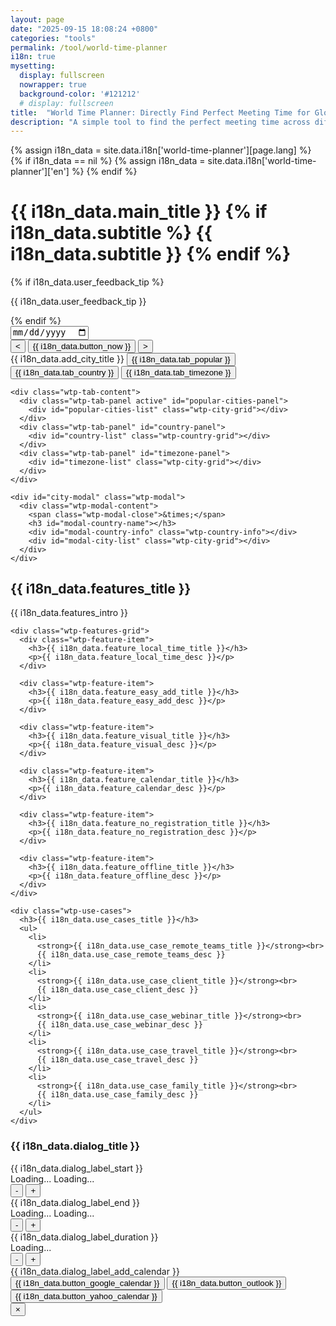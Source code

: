 ```yaml
---
layout: page
date: "2025-09-15 18:08:24 +0800"
categories: "tools"
permalink: /tool/world-time-planner
i18n: true
mysetting:
  display: fullscreen
  nowrapper: true
  background-color: '#121212'
  # display: fullscreen
title:  "World Time Planner: Directly Find Perfect Meeting Time for Global Team"
description: "A simple tool to find the perfect meeting time across different time zones. Select cities or timezones and visualize the time overlap."
---
```


{% assign i18n_data = site.data.i18n['world-time-planner'][page.lang] %}
{% if i18n_data == nil %}
  {% assign i18n_data = site.data.i18n['world-time-planner']['en'] %}
{% endif %}


<link rel="stylesheet" href="/assets/css/world-time-planner.css?v=11">

<div class="wtp-header">
  <h1>
    {{ i18n_data.main_title }}
    {% if i18n_data.subtitle %}
    <span class="wtp-subtitle">{{ i18n_data.subtitle }}</span>
    {% endif %}
  </h1>
  {% if i18n_data.user_feedback_tip %}
  <p class="wtp-feedback-tip">{{ i18n_data.user_feedback_tip }}</p>
  {% endif %}
</div>

<div id="world-time-planner-app">
  <div id="wtp-timeline-container" class="wtp-timeline-container">
    <div class="wtp-timeline-header">
      <div class="wtp-date-controls">
        <div id="wtp-date-buttons"></div>
        <input type="date" id="wtp-date-picker">
      </div>
      <div class="wtp-time-nav-controls">
        <button id="wtp-scroll-left-btn" title="{{ i18n_data.button_scroll_left }}">&lt;</button>
        <button id="wtp-now-btn" title="{{ i18n_data.button_now }}">{{ i18n_data.button_now }}</button>
        <button id="wtp-scroll-right-btn" title="{{ i18n_data.button_scroll_right }}">&gt;</button>
      </div>
    </div>
        <div id="wtp-scroll-container">
          <div id="wtp-rows-wrapper" style="position: relative;">
              <div id="wtp-time-rows"></div>
              <div id="wtp-time-selector" style="display: none;"></div>
          </div>
        </div>
  </div>

  <div class="wtp-selectors-container">
    <div class="wtp-tab-buttons">
      <div class="wtp-tab-btn-container">
        <span class="wtp-add-city-title">{{ i18n_data.add_city_title }}</span>
        <button class="wtp-tab-btn active" data-tab="popular">{{ i18n_data.tab_popular }}</button>
        <button class="wtp-tab-btn" data-tab="country">{{ i18n_data.tab_country }}</button>
        <button class="wtp-tab-btn" data-tab="timezone">{{ i18n_data.tab_timezone }}</button>
      </div>
    </div>
    
    <div class="wtp-tab-content">
      <div class="wtp-tab-panel active" id="popular-cities-panel">
        <div id="popular-cities-list" class="wtp-city-grid"></div>
      </div>
      <div class="wtp-tab-panel" id="country-panel">
        <div id="country-list" class="wtp-country-grid"></div>
      </div>
      <div class="wtp-tab-panel" id="timezone-panel">
        <div id="timezone-list" class="wtp-city-grid"></div>
      </div>
    </div>
    
    <div id="city-modal" class="wtp-modal">
      <div class="wtp-modal-content">
        <span class="wtp-modal-close">&times;</span>
        <h3 id="modal-country-name"></h3>
        <div id="modal-country-info" class="wtp-country-info"></div>
        <div id="modal-city-list" class="wtp-city-grid"></div>
      </div>
    </div>
  </div>



  <div class="wtp-features-section">
    <h2>{{ i18n_data.features_title }}</h2>
    <p class="wtp-features-intro">
      {{ i18n_data.features_intro }}
    </p>
    
    <div class="wtp-features-grid">
      <div class="wtp-feature-item">
        <h3>{{ i18n_data.feature_local_time_title }}</h3>
        <p>{{ i18n_data.feature_local_time_desc }}</p>
      </div>
      
      <div class="wtp-feature-item">
        <h3>{{ i18n_data.feature_easy_add_title }}</h3>
        <p>{{ i18n_data.feature_easy_add_desc }}</p>
      </div>
      
      <div class="wtp-feature-item">
        <h3>{{ i18n_data.feature_visual_title }}</h3>
        <p>{{ i18n_data.feature_visual_desc }}</p>
      </div>
      
      <div class="wtp-feature-item">
        <h3>{{ i18n_data.feature_calendar_title }}</h3>
        <p>{{ i18n_data.feature_calendar_desc }}</p>
      </div>
      
      <div class="wtp-feature-item">
        <h3>{{ i18n_data.feature_no_registration_title }}</h3>
        <p>{{ i18n_data.feature_no_registration_desc }}</p>
      </div>
      
      <div class="wtp-feature-item">
        <h3>{{ i18n_data.feature_offline_title }}</h3>
        <p>{{ i18n_data.feature_offline_desc }}</p>
      </div>
    </div>
    
    <div class="wtp-use-cases">
      <h3>{{ i18n_data.use_cases_title }}</h3>
      <ul>
        <li>
          <strong>{{ i18n_data.use_case_remote_teams_title }}</strong><br>
          {{ i18n_data.use_case_remote_teams_desc }}
        </li>
        <li>
          <strong>{{ i18n_data.use_case_client_title }}</strong><br>
          {{ i18n_data.use_case_client_desc }}
        </li>
        <li>
          <strong>{{ i18n_data.use_case_webinar_title }}</strong><br>
          {{ i18n_data.use_case_webinar_desc }}
        </li>
        <li>
          <strong>{{ i18n_data.use_case_travel_title }}</strong><br>
          {{ i18n_data.use_case_travel_desc }}
        </li>
        <li>
          <strong>{{ i18n_data.use_case_family_title }}</strong><br>
          {{ i18n_data.use_case_family_desc }}
        </li>
      </ul>
    </div>
  </div>

  <!-- Time Range Selection Dialog -->
  <div id="wtp-range-dialog" class="wtp-range-dialog">
    <div class="wtp-range-dialog-content">
      <div class="wtp-range-dialog-body">
        <div id="wtp-range-info">
          <h3>{{ i18n_data.dialog_title }}</h3>
          <div class="wtp-range-edit-container">
            <div class="wtp-range-edit-item">
              <label>{{ i18n_data.dialog_label_start }}</label>
              <div class="wtp-datetime-display">
                <span class="wtp-date-value" id="wtp-start-date-display">Loading...</span>
                <span class="wtp-time-value" id="wtp-start-time-display">Loading...</span>
              </div>
              <div class="wtp-btn-group">
                <button class="wtp-time-btn wtp-time-decrease" data-target="start" data-direction="decrease">-</button>
                <button class="wtp-time-btn wtp-time-increase" data-target="start" data-direction="increase">+</button>
              </div>
            </div>
            <div class="wtp-range-edit-item">
              <label>{{ i18n_data.dialog_label_end }}</label>
              <div class="wtp-datetime-display">
                <span class="wtp-date-value" id="wtp-end-date-display">Loading...</span>
                <span class="wtp-time-value" id="wtp-end-time-display">Loading...</span>
              </div>
              <div class="wtp-btn-group">
                <button class="wtp-time-btn wtp-time-decrease" data-target="end" data-direction="decrease">-</button>
                <button class="wtp-time-btn wtp-time-increase" data-target="end" data-direction="increase">+</button>
              </div>
            </div>
            <div class="wtp-range-edit-item">
              <label>{{ i18n_data.dialog_label_duration }}</label>
              <div class="wtp-datetime-display">
                <span class="wtp-time-value" id="wtp-duration-display">Loading...</span>
              </div>
              <div class="wtp-btn-group">
                <button class="wtp-time-btn wtp-time-decrease" data-target="duration" data-direction="decrease">-</button>
                <button class="wtp-time-btn wtp-time-increase" data-target="duration" data-direction="increase">+</button>
              </div>
            </div>
          </div>
        </div>
        <div class="wtp-meeting-links">
          <label class="wtp-meeting-label">{{ i18n_data.dialog_label_add_calendar }}</label>
          <div class="wtp-meeting-buttons">
            <button class="wtp-meeting-btn" id="wtp-google-meeting-btn">
              {{ i18n_data.button_google_calendar }}
            </button>
            <button class="wtp-meeting-btn" id="wtp-outlook-meeting-btn">
              {{ i18n_data.button_outlook }}
            </button>
            <button class="wtp-meeting-btn" id="wtp-yahoo-meeting-btn">
              {{ i18n_data.button_yahoo_calendar }}
            </button>
          </div>
        </div>
        <div id="wtp-timezone-times"></div>
      </div>
      <button class="wtp-range-dialog-close">&times;</button>
    </div>
  </div>

</div>

<template id="wtp-timeline-row-template">
  <div class="wtp-timeline-row">
    <div class="wtp-timezone-info">
      <button class="wtp-remove-btn">&times;</button>
      <div class="wtp-city"></div>
      <div class="wtp-current-time"></div>
    </div>
    <div class="wtp-timeline-track">
      <div class="wtp-hover-time-label"></div>
    </div>
  </div>
</template>

<!-- Hidden text elements for internationalization -->
<div id="text-templates" style="display: none;">
    <span id="text-invalid-timezone">{{ i18n_data.text_invalid_timezone }}</span>
    <span id="text-timezone-label">{{ i18n_data.text_timezone_label }}</span>
    <span id="text-now">{{ i18n_data.text_now }}</span>
    <span id="text-view-times">{{ i18n_data.text_view_times }}</span>
    <span id="text-unknown">{{ i18n_data.text_unknown }}</span>
</div>

<script src="/assets/js/world-time-planner.js?v=11"></script>